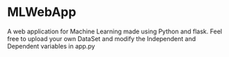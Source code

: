 # MLWebApp
A web application for Machine Learning made using Python and flask.
Feel free to upload your own DataSet and modify the Independent and Dependent variables in app.py